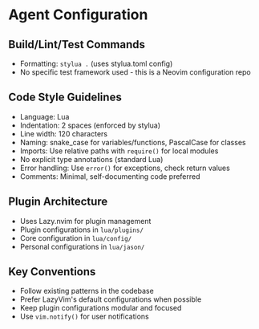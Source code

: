 # Agent Configuration

## Build/Lint/Test Commands
- Formatting: `stylua .` (uses stylua.toml config)
- No specific test framework used - this is a Neovim configuration repo

## Code Style Guidelines
- Language: Lua
- Indentation: 2 spaces (enforced by stylua)
- Line width: 120 characters
- Naming: snake_case for variables/functions, PascalCase for classes
- Imports: Use relative paths with `require()` for local modules
- No explicit type annotations (standard Lua)
- Error handling: Use `error()` for exceptions, check return values
- Comments: Minimal, self-documenting code preferred

## Plugin Architecture
- Uses Lazy.nvim for plugin management
- Plugin configurations in `lua/plugins/`
- Core configuration in `lua/config/`
- Personal configurations in `lua/jason/`

## Key Conventions
- Follow existing patterns in the codebase
- Prefer LazyVim's default configurations when possible
- Keep plugin configurations modular and focused
- Use `vim.notify()` for user notifications